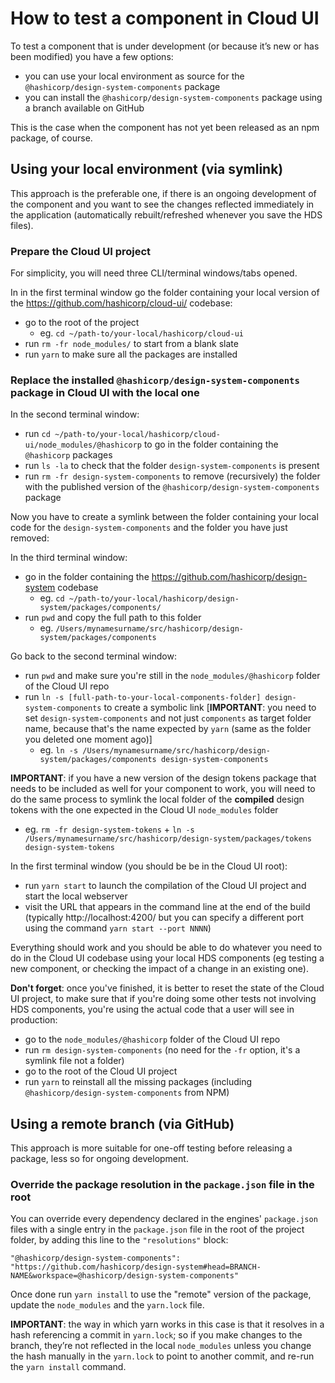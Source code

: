 # How to test a component in Cloud UI

To test a component that is under development (or because it’s new or has been modified) you have a few options:

- you can use your local environment as source for the `@hashicorp/design-system-components` package
- you can install the `@hashicorp/design-system-components` package using a branch available on GitHub

This is the case when the component has not yet been released as an npm package, of course.

## Using your local environment (via symlink)

This approach is the preferable one, if there is an ongoing development of the component and you want to see the changes reflected immediately in the application (automatically rebuilt/refreshed whenever you save the HDS files).

### Prepare the Cloud UI project

For simplicity, you will need three CLI/terminal windows/tabs opened.

In in the first terminal window go the folder containing your local version of the https://github.com/hashicorp/cloud-ui/ codebase:

- go to the root of the project
  - eg. `cd ~/path-to/your-local/hashicorp/cloud-ui`
- run `rm -fr node_modules/` to start from a blank slate
- run `yarn` to make sure all the packages are installed

### Replace the installed `@hashicorp/design-system-components` package in Cloud UI with the local one

In the second terminal window:

- run `cd ~/path-to/your-local/hashicorp/cloud-ui/node_modules/@hashicorp` to go in the folder containing the `@hashicorp` packages
- run `ls -la` to check that the folder `design-system-components` is present
- run `rm -fr design-system-components` to remove (recursively) the folder with the published version of the `@hashicorp/design-system-components` package

Now you have to create a symlink between the folder containing your local code for the `design-system-components` and the folder you have just removed:

In the third terminal window:

- go in the folder containing the https://github.com/hashicorp/design-system codebase
  - eg. `cd ~/path-to/your-local/hashicorp/design-system/packages/components/`
- run `pwd` and copy the full path to this folder
  - eg. `/Users/mynamesurname/src/hashicorp/design-system/packages/components`

Go back to the second terminal window:

- run `pwd` and make sure you're still in the `node_modules/@hashicorp` folder of the Cloud UI repo
- run `ln -s [full-path-to-your-local-components-folder] design-system-components` to create a symbolic link [**IMPORTANT**: you need to set `design-system-components` and not just `components` as target folder name, because that's the name expected by `yarn` (same as the folder you deleted one moment ago)]
  - eg. `ln -s /Users/mynamesurname/src/hashicorp/design-system/packages/components design-system-components`

**IMPORTANT**: if you have a new version of the design tokens package that needs to be included as well for your component to work, you will need to do the same process to symlink the local folder of the **compiled** design tokens with the one expected in the Cloud UI `node_modules` folder

- eg. `rm -fr design-system-tokens` + `ln -s /Users/mynamesurname/src/hashicorp/design-system/packages/tokens design-system-tokens`

In the first terminal window (you should be be in the Cloud UI root):
- run `yarn start` to launch the compilation of the Cloud UI project and start the local webserver
- visit the URL that appears in the command line at the end of the build (typically http://localhost:4200/ but you can specify a different port using the command `yarn start --port NNNN`)

Everything should work and you should be able to do whatever you need to do in the Cloud UI codebase using your local HDS components (eg testing a new component, or checking the impact of a change in an existing one).

**Don't forget**: once you've finished, it is better to reset the state of the Cloud UI project, to make sure that if you're doing some other tests not involving HDS components, you're using the actual code that a user will see in production:

- go to the `node_modules/@hashicorp` folder of the Cloud UI repo
- run `rm design-system-components` (no need for the `-fr` option, it's a symlink file not a folder)
- go to the root of the Cloud UI project
- run `yarn` to reinstall all the missing packages (including `@hashicorp/design-system-components` from NPM)

## Using a remote branch (via GitHub)

This approach is more suitable for one-off testing before releasing a package, less so for ongoing development.

### Override the package resolution in the `package.json` file in the root

You can override every dependency declared in the engines' `package.json` files with a single entry in the `package.json` file in the root of the project folder, by adding this line to the `"resolutions"` block:

```
"@hashicorp/design-system-components": "https://github.com/hashicorp/design-system#head=BRANCH-NAME&workspace=@hashicorp/design-system-components"
```

Once done run `yarn install` to use the "remote" version of the package, update the `node_modules` and the `yarn.lock` file.

**IMPORTANT**: the way in which yarn works in this case is that it resolves in a hash referencing a commit in `yarn.lock`; so if you make changes to the branch, they’re not reflected in the local `node_modules` unless you change the hash manually in the `yarn.lock` to point to another commit, and re-run the `yarn install` command.
